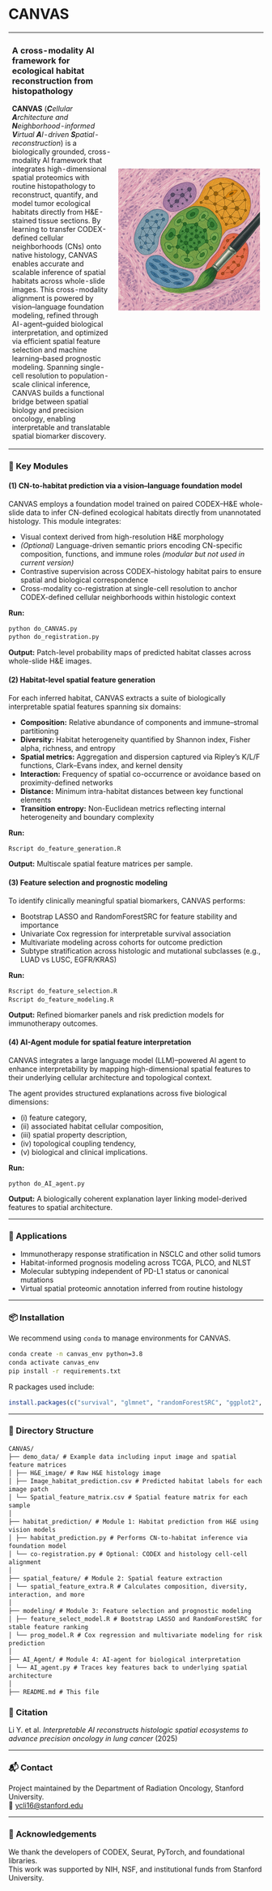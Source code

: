 # CANVAS

<table>
<tr>
<td width="60%" valign="top">

### A cross-modality AI framework for ecological habitat reconstruction from histopathology

**CANVAS** (***C**ellular **A**rchitecture and **N**eighborhood-informed **V**irtual **A**I-driven **S**patial-reconstruction*) is a biologically grounded, cross-modality AI framework that integrates high-dimensional spatial proteomics with routine histopathology to reconstruct, quantify, and model tumor ecological habitats directly from H&E-stained tissue sections. By learning to transfer CODEX-defined cellular neighborhoods (CNs) onto native histology, CANVAS enables accurate and scalable inference of spatial habitats across whole-slide images. This cross-modality alignment is powered by vision–language foundation modeling, refined through AI-agent–guided biological interpretation, and optimized via efficient spatial feature selection and machine learning–based prognostic modeling. Spanning single-cell resolution to population-scale clinical inference, CANVAS builds a functional bridge between spatial biology and precision oncology, enabling interpretable and translatable spatial biomarker discovery.

</td>
<td width="60%" align="center" valign="middle">

<img src="https://github.com/Yuchen588/CANVAS/blob/main/CANVAS_image.png?raw=true" style="max-width:280px; height:auto;">

</td>
</tr>
</table>

### 🔧 Key Modules

#### (1) CN-to-habitat prediction via a vision–language foundation model

CANVAS employs a foundation model trained on paired CODEX–H&E whole-slide data to infer CN-defined ecological habitats directly from unannotated histology. This module integrates:

- Visual context derived from high-resolution H&E morphology
- *(Optional)* Language-driven semantic priors encoding CN-specific composition, functions, and immune roles *(modular but not used in current version)*
- Contrastive supervision across CODEX–histology habitat pairs to ensure spatial and biological correspondence
- Cross-modality co-registration at single-cell resolution to anchor CODEX-defined cellular neighborhoods within histologic context

**Run:**

```bash
python do_CANVAS.py
python do_registration.py
```

**Output:** Patch-level probability maps of predicted habitat classes across whole-slide H&E images.

#### (2) Habitat-level spatial feature generation

For each inferred habitat, CANVAS extracts a suite of biologically interpretable spatial features spanning six domains:

- **Composition:** Relative abundance of components and immune–stromal partitioning
- **Diversity:** Habitat heterogeneity quantified by Shannon index, Fisher alpha, richness, and entropy
- **Spatial metrics:** Aggregation and dispersion captured via Ripley’s K/L/F functions, Clark–Evans index, and kernel density
- **Interaction:** Frequency of spatial co-occurrence or avoidance based on proximity-defined networks
- **Distance:** Minimum intra-habitat distances between key functional elements
- **Transition entropy:** Non-Euclidean metrics reflecting internal heterogeneity and boundary complexity

**Run:**

```bash
Rscript do_feature_generation.R
```

**Output:** Multiscale spatial feature matrices per sample.

#### (3) Feature selection and prognostic modeling

To identify clinically meaningful spatial biomarkers, CANVAS performs:

- Bootstrap LASSO and RandomForestSRC for feature stability and importance
- Univariate Cox regression for interpretable survival association
- Multivariate modeling across cohorts for outcome prediction
- Subtype stratification across histologic and mutational subclasses (e.g., LUAD vs LUSC, EGFR/KRAS)

**Run:**

```bash
Rscript do_feature_selection.R
Rscript do_feature_modeling.R
```

**Output:** Refined biomarker panels and risk prediction models for immunotherapy outcomes.

#### (4) AI-Agent module for spatial feature interpretation

CANVAS integrates a large language model (LLM)–powered AI agent to enhance interpretability by mapping high-dimensional spatial features to their underlying cellular architecture and topological context. 

The agent provides structured explanations across five biological dimensions:

- (i) feature category,
- (ii) associated habitat cellular composition,
- (iii) spatial property description,
- (iv) topological coupling tendency,
- (v) biological and clinical implications.

**Run:**

```bash
python do_AI_agent.py
```

**Output:** A biologically coherent explanation layer linking model-derived features to spatial architecture.

---

### 🚀 Applications

- Immunotherapy response stratification in NSCLC and other solid tumors
- Habitat-informed prognosis modeling across TCGA, PLCO, and NLST
- Molecular subtyping independent of PD-L1 status or canonical mutations
- Virtual spatial proteomic annotation inferred from routine histology

---

### 📦 Installation

We recommend using `conda` to manage environments for CANVAS.

```bash
conda create -n canvas_env python=3.8
conda activate canvas_env
pip install -r requirements.txt
```

R packages used include:

```r
install.packages(c("survival", "glmnet", "randomForestSRC", "ggplot2", "vegan", "entropy", "spatstat"))
```

---

### 📂 Directory Structure

```
CANVAS/
├── demo_data/ # Example data including input image and spatial feature matrices
│ ├── H&E_image/ # Raw H&E histology image
│ ├── Image_habitat_prediction.csv # Predicted habitat labels for each image patch
│ └── Spatial_feature_matrix.csv # Spatial feature matrix for each sample
│
├── habitat_prediction/ # Module 1: Habitat prediction from H&E using vision models
│ ├── habitat_prediction.py # Performs CN-to-habitat inference via foundation model
│ └── co-registration.py # Optional: CODEX and histology cell-cell alignment
│
├── spatial_feature/ # Module 2: Spatial feature extraction
│ └── spatial_feature_extra.R # Calculates composition, diversity, interaction, and more
│
├── modeling/ # Module 3: Feature selection and prognostic modeling
│ ├── feature_select_model.R # Bootstrap LASSO and RandomForestSRC for stable feature ranking
│ └── prog_model.R # Cox regression and multivariate modeling for risk prediction
│
├── AI_Agent/ # Module 4: AI-agent for biological interpretation
│ └── AI_agent.py # Traces key features back to underlying spatial architecture
│
├── README.md # This file
```

### 📄 Citation

Li Y. et al. *Interpretable AI reconstructs histologic spatial ecosystems to advance precision oncology in lung cancer* (2025)

---

### 📬 Contact

Project maintained by the Department of Radiation Oncology, Stanford University.\
📧 [ycli16@stanford.edu](mailto\:ycli16@stanford.edu)

---

### 🧠 Acknowledgements

We thank the developers of CODEX, Seurat, PyTorch, and foundational libraries.\
This work was supported by NIH, NSF, and institutional funds from Stanford University.

